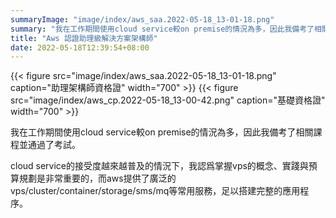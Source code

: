 ```yaml
---
summaryImage: "image/index/aws_saa.2022-05-18_13-01-18.png"
summary: "我在工作期間使用cloud service較on premise的情況為多，因此我備考了相關課程並通過了考試。"
title: "Aws 認證助理級解決方案架構師"
date: 2022-05-18T12:39:54+08:00
---
```


{{< figure src="image/index/aws_saa.2022-05-18_13-01-18.png" caption="助理架構師資格證" width="700" >}}
{{< figure src="image/index/aws_cp.2022-05-18_13-00-42.png" caption="基礎資格證" width="700" >}}

我在工作期間使用cloud service較on premise的情況為多，因此我備考了相關課程並通過了考試。

cloud service的接受度越來越普及的情況下，我認爲掌握vps的概念、實踐與預算規劃是非常重要的，而aws提供了廣泛的vps/cluster/container/storage/sms/mq等常用服務，足以搭建完整的應用程序。